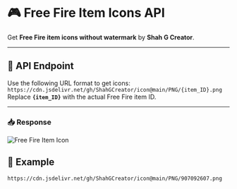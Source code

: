 # 🎮 Free Fire Item Icons API  

Get **Free Fire item icons without watermark** by **Shah G Creator**.  

---

## 🚀 API Endpoint  

Use the following URL format to get icons:  
`https://cdn.jsdelivr.net/gh/ShahGCreator/icon@main/PNG/{item_ID}.png`  
Replace **`{item_ID}`** with the actual Free Fire item ID.  

---

### 📥 Response
![Free Fire Item Icon](https://cdn.jsdelivr.net/gh/ShahGCreator/icon@main/PNG/907092607.png)

## 📌 Example 
```url
https://cdn.jsdelivr.net/gh/ShahGCreator/icon@main/PNG/907092607.png
